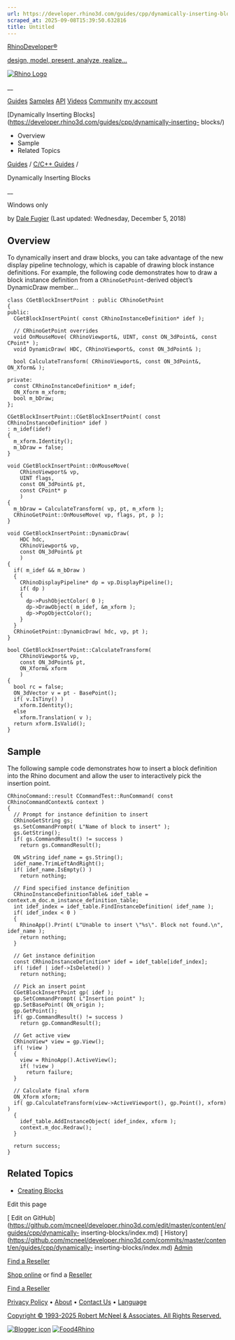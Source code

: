```yaml
---
url: https://developer.rhino3d.com/guides/cpp/dynamically-inserting-blocks/
scraped_at: 2025-09-08T15:39:50.632816
title: Untitled
---
```


[RhinoDeveloper®](/)

[design, model, present, analyze, realize...](/)

[![Rhino Logo](https://developer.rhino3d.com/images/rhinodevlogo.png)](/)

__

[Guides](https://developer.rhino3d.com/guides)
[Samples](https://developer.rhino3d.com/samples)
[API](https://developer.rhino3d.com/api)
[Videos](https://developer.rhino3d.com/videos)
[Community](https://discourse.mcneel.com/c/rhino-developer) [my account
](https://www.rhino3d.com/my-account/ "Manage your account, licenses, and
teams")

[Dynamically Inserting
Blocks](https://developer.rhino3d.com/guides/cpp/dynamically-inserting-
blocks/)

  * Overview
  * Sample
  * Related Topics

[Guides](https://developer.rhino3d.com/en/guides/) / [C/C++
Guides](https://developer.rhino3d.com/en/guides/cpp/) /

Dynamically Inserting Blocks

__

Windows only

by [Dale Fugier](https://discourse.mcneel.com/u/dale/) (Last updated:
Wednesday, December 5, 2018)

## Overview

To dynamically insert and draw blocks, you can take advantage of the new
display pipeline technology, which is capable of drawing block instance
definitions. For example, the following code demonstrates how to draw a block
instance definition from a `CRhinoGetPoint`-derived object’s DynamicDraw
member…

    
    
    class CGetBlockInsertPoint : public CRhinoGetPoint
    {
    public:
      CGetBlockInsertPoint( const CRhinoInstanceDefinition* idef );
    
      // CRhinoGetPoint overrides
      void OnMouseMove( CRhinoViewport&, UINT, const ON_3dPoint&, const CPoint* );
      void DynamicDraw( HDC, CRhinoViewport&, const ON_3dPoint& );
    
      bool CalculateTransform( CRhinoViewport&, const ON_3dPoint&, ON_Xform& );
    
    private:
      const CRhinoInstanceDefinition* m_idef;
      ON_Xform m_xform;
      bool m_bDraw;
    };
    
    CGetBlockInsertPoint::CGetBlockInsertPoint( const CRhinoInstanceDefinition* idef )
    : m_idef(idef)
    {
      m_xform.Identity();
      m_bDraw = false;
    }
    
    void CGetBlockInsertPoint::OnMouseMove(
        CRhinoViewport& vp,
        UINT flags,
        const ON_3dPoint& pt,
        const CPoint* p
        )
    {
      m_bDraw = CalculateTransform( vp, pt, m_xform );
      CRhinoGetPoint::OnMouseMove( vp, flags, pt, p );
    }
    
    void CGetBlockInsertPoint::DynamicDraw(
        HDC hdc,
        CRhinoViewport& vp,
        const ON_3dPoint& pt
        )
    {
      if( m_idef && m_bDraw )
      {
        CRhinoDisplayPipeline* dp = vp.DisplayPipeline();
        if( dp )
        {
          dp->PushObjectColor( 0 );
          dp->DrawObject( m_idef, &m_xform );
          dp->PopObjectColor();
        }
      }
      CRhinoGetPoint::DynamicDraw( hdc, vp, pt );
    }
    
    bool CGetBlockInsertPoint::CalculateTransform(
        CRhinoViewport& vp,
        const ON_3dPoint& pt,
        ON_Xform& xform
        )
    {
      bool rc = false;
      ON_3dVector v = pt - BasePoint();
      if( v.IsTiny() )
        xform.Identity();
      else
        xform.Translation( v );
      return xform.IsValid();
    }
    

## Sample

The following sample code demonstrates how to insert a block definition into
the Rhino document and allow the user to interactively pick the insertion
point.

    
    
    CRhinoCommand::result CCommandTest::RunCommand( const CRhinoCommandContext& context )
    {
      // Prompt for instance definition to insert
      CRhinoGetString gs;
      gs.SetCommandPrompt( L"Name of block to insert" );
      gs.GetString();
      if( gs.CommandResult() != success )
        return gs.CommandResult();
    
      ON_wString idef_name = gs.String();
      idef_name.TrimLeftAndRight();
      if( idef_name.IsEmpty() )
        return nothing;
    
      // Find specified instance definition
      CRhinoInstanceDefinitionTable& idef_table = context.m_doc.m_instance_definition_table;
      int idef_index = idef_table.FindInstanceDefinition( idef_name );
      if( idef_index < 0 )
      {
        RhinoApp().Print( L"Unable to insert \"%s\". Block not found.\n", idef_name );
        return nothing;
      }
    
      // Get instance definition
      const CRhinoInstanceDefinition* idef = idef_table[idef_index];
      if( !idef | idef->IsDeleted() )
        return nothing;
    
      // Pick an insert point
      CGetBlockInsertPoint gp( idef );
      gp.SetCommandPrompt( L"Insertion point" );
      gp.SetBasePoint( ON_origin );
      gp.GetPoint();
      if( gp.CommandResult() != success )
        return gp.CommandResult();
    
      // Get active view
      CRhinoView* view = gp.View();
      if( !view )
      {
        view = RhinoApp().ActiveView();
        if( !view )
          return failure;
      }
    
      // Calculate final xform
      ON_Xform xform;
      if( gp.CalculateTransform(view->ActiveViewport(), gp.Point(), xform) )
      {
        idef_table.AddInstanceObject( idef_index, xform );
        context.m_doc.Redraw();
      }
    
      return success;
    }
    

## Related Topics

  * [Creating Blocks](https://developer.rhino3d.com/guides/cpp/creating-blocks/)

Edit this page

[ Edit on
GitHub](https://github.com/mcneel/developer.rhino3d.com/edit/master/content/en/guides/cpp/dynamically-
inserting-blocks/index.md) [
History](https://github.com/mcneel/developer.rhino3d.com/commits/master/content/en/guides/cpp/dynamically-
inserting-blocks/index.md) [ Admin](https://developer.rhino3d.com/admin)

[Find a Reseller](https://www.rhino3d.com/sales)

[Shop online](https://www.rhino3d.com/store) or find a
[Reseller](https://www.rhino3d.com/sales)

[Find a Reseller](https://www.rhino3d.com/sales)

[Privacy Policy](https://www.rhino3d.com/privacy) •
[About](https://www.rhino3d.com/mcneel/about) • [Contact
Us](https://www.rhino3d.com/mcneel/contact) • [
Language](https://www.rhino3d.com/language "Change to a different region or
language")

[Copyright © 1993-2025 Robert McNeel & Associates. All Rights
Reserved.](https://www.rhino3d.com/mcneel/about)

[](https://www.facebook.com/McNeelRhinoceros/)
[](https://twitter.com/bobmcneel) [](https://www.linkedin.com/groups/75313/)
[](https://www.youtube.com/user/RhinoGuide/videos) [](https://vimeo.com/rhino)
[![Blogger
icon](https://developer.rhino3d.com/images/blogger.svg)](http://blog.rhino3d.com/)
[![Food4Rhino](https://developer.rhino3d.com/images/f4r_icon_01.svg)](https://www.food4rhino.com)

